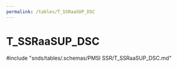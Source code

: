 ```yaml
---
permalink: /tables/T_SSRaaSUP_DSC
---
```

# T\_SSRaaSUP\_DSC
<!-- SPDX-License-Identifier: MPL-2.0 -->

<!-- ATTENTION : Ne pas supprimer ou modifier la ligne ci-dessous -->
#include "snds/tables/.schemas/PMSI SSR/T_SSRaaSUP_DSC.md"
<!-- ATTENTION : Ne pas supprimer ou modifier la ligne ci-dessus -->
